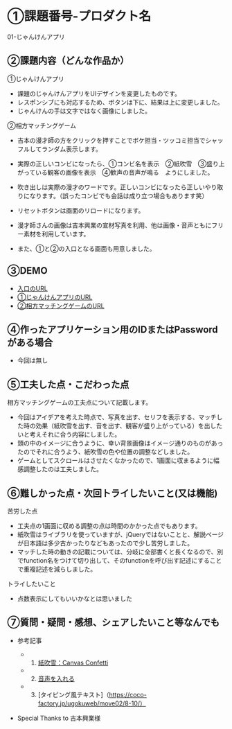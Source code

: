 # ①課題番号-プロダクト名

01-じゃんけんアプリ

## ②課題内容（どんな作品か）

①じゃんけんアプリ
- 課題のじゃんけんアプリをUIデザインを変更したものです。
- レスポンシブにも対応するため、ボタンは下に、結果は上に変更しました。
- じゃんけんの手は文字ではなく画像にしました。

②相方マッチングゲーム
- 吉本の漫才師の方をクリックを押すことでボケ担当・ツッコミ担当でシャッフルしてランダム表示します。
- 実際の正しいコンビになったら、①コンビ名を表示　②紙吹雪　③盛り上がっている観客の画像を表示　④歓声の音声が鳴る　ようにしました。
- 吹き出しは実際の漫才のワードです。正しいコンビになったら正しいやり取りになります。（誤ったコンビでも会話は成り立つ場合もあります笑）
- リセットボタンは画面のリロードになります。
- 漫才師さんの画像は吉本興業の宣材写真を利用、他は画像・音声ともにフリー素材を利用しています。

- また、①と②の入口となる画面も用意しました。

## ③DEMO

- [入口のURL](https://chisaxworks.github.io/gs_kadai01_janken/)
- [①じゃんけんアプリのURL](https://chisaxworks.github.io/gs_kadai01_janken/janken.html)
- [②相方マッチングゲームのURL](https://chisaxworks.github.io/gs_kadai01_janken/owarai.html)

## ④作ったアプリケーション用のIDまたはPasswordがある場合

- 今回は無し

## ⑤工夫した点・こだわった点

相方マッチングゲームの工夫点について記載します。
- 今回はアイデアを考えた時点で、写真を出す、セリフを表示する、マッチした時の効果（紙吹雪を出す、音を出す、観客が盛り上がっている）を出したいと考えそれに合う内容にしました。
- 頭の中のイメージに合うように、幸い背景画像はイメージ通りのものがあったのでそれに合うよう、紙吹雪の色や位置の調整などしました。
- ゲームとしてスクロールはさせたくなかったので、1画面に収まるように幅感調整したのは工夫しました。

## ⑥難しかった点・次回トライしたいこと(又は機能)

苦労した点
- 工夫点の1画面に収める調整の点は時間のかかった点でもあります。
- 紙吹雪はライブラリを使っていますが、jQueryではないことと、解説ページが日本語は多少古かったりなどもあったので少し苦労しました。
- マッチした時の動きの記載については、分岐に全部書くと長くなるので、別でfunction名をつけて切り出して、そのfunctionを呼び出す記述にすることで重複記述を減らしました。

トライしたいこと
- 点数表示にしてもいいかなとは思いました

## ⑦質問・疑問・感想、シェアしたいこと等なんでも

- 参考記事
  - 1. [紙吹雪：Canvas Confetti](https://www.kirilv.com/canvas-confetti/)
  - 2. [音声を入れる](https://jp-seemore.com/web/3576/)
  - 3. [タイピング風テキスト]（https://coco-factory.jp/ugokuweb/move02/8-10/）
   
- Special Thanks to 吉本興業様
